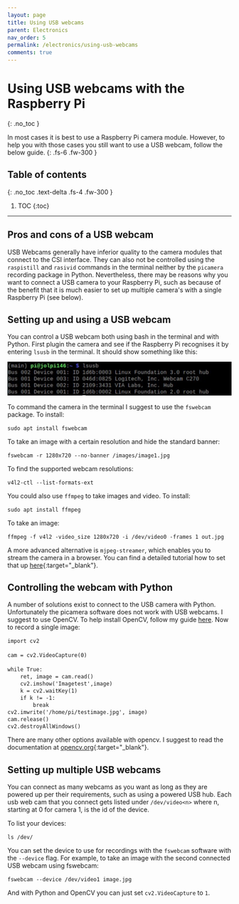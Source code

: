 ```yaml
---
layout: page
title: Using USB webcams
parent: Electronics
nav_order: 5
permalink: /electronics/using-usb-webcams
comments: true
---
```


# Using USB webcams with the Raspberry Pi
{: .no_toc }

In most cases it is best to use a Raspberry Pi camera module. However, to help you with those cases you still want to use a USB webcam, follow the below guide.
{: .fs-6 .fw-300 }

## Table of contents
{: .no_toc .text-delta .fs-4 .fw-300 }

1. TOC
{:toc}
---

## Pros and cons of a USB webcam
USB Webcams generally have inferior quality to the camera modules that connect to the CSI interface. They can also not be controlled using the `raspistill` and `rasivid` commands in the terminal neither by the `picamera` recording package in Python. Nevertheless, there may be reasons why you want to connect a USB camera to your Raspberry Pi, such as because of the benefit that it is much easier to set up multiple camera's with a single Raspberry Pi (see below).

## Setting up and using a USB webcam
You can control a USB webcam both using bash in the terminal and with Python. First plugin the camera and see if the Raspberry Pi recognises it by entering `lsusb` in the terminal. It should show something like this:

[![lsusb output](/assets/images/lsusb.jpg?style=centerimgmed)](/assets/images/lsusb.jpg)

To command the camera in the terminal I suggest to use the `fswebcam` package. To install:

```
sudo apt install fswebcam
```

To take an image with a certain resolution and hide the standard banner:

```
fswebcam -r 1280x720 --no-banner /images/image1.jpg
```

To find the supported webcam resolutions:

```
v4l2-ctl --list-formats-ext
```

You could also use `ffmpeg` to take images and video. To install:

```
sudo apt install ffmpeg
```

To take an image:

```
ffmpeg -f v4l2 -video_size 1280x720 -i /dev/video0 -frames 1 out.jpg
```

A more advanced alternative is `mjpeg-streamer`, which enables you to stream the camera in a browser. You can find a detailed tutorial how to set that up [here](https://www.sigmdel.ca/michel/ha/rpi/streaming_en.html){:target="_blank"}.

## Controlling the webcam with Python
A number of solutions exist to connect to the USB camera with Python. Unfortunately the picamera software does not work with USB webcams. I suggest to use OpenCV. To help install OpenCV, follow my guide [here](../programming/install-opencv.html). Now to record a single image:

```
import cv2

cam = cv2.VideoCapture(0)

while True:
	ret, image = cam.read()
	cv2.imshow('Imagetest',image)
	k = cv2.waitKey(1)
	if k != -1:
		break
cv2.imwrite('/home/pi/testimage.jpg', image)
cam.release()
cv2.destroyAllWindows()
```

There are many other options available with opencv. I suggest to read the documentation at [opencv.org](http://opencv.org){:target="_blank"}.

## Setting up multiple USB webcams
You can connect as many webcams as you want as long as they are powered up per their requirements, such as using a powered USB hub. Each usb web cam that you connect gets listed under `/dev/video<n>` where n, starting at 0 for camera 1, is the id of the device.

To list your devices:

```
ls /dev/
```

You can set the device to use for recordings with the `fswebcam` software with the `--device` flag. For example, to take an image with the second connected USB webcam using fswebcam:

```
fswebcam --device /dev/video1 image.jpg
```

And with Python and OpenCV you can just set `cv2.VideoCapture` to `1`.
